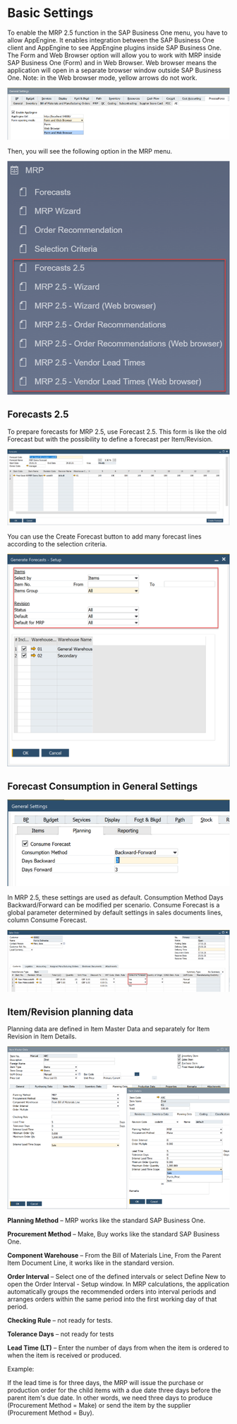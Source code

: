 # Basic Settings

To enable the MRP 2.5 function in the SAP Business One menu, you have to allow AppEngine. It enables integration between the SAP Business One client and AppEngine to see AppEngine plugins inside SAP Business One. The Form and Web Browser option will allow you to work with MRP inside SAP Business One (Form) and in Web Browser. Web browser means the application will open in a separate browser window outside SAP Business One. 
Note: in the Web browser mode, yellow arrows do not work.

![Enable](./media/basic-settings/mrp-enable.png)

Then, you will see the following option in the MRP menu.

![Menus](./media/basic-settings/mrp-menu.png)

## Forecasts 2.5

To prepare forecasts for MRP 2.5, use Forecast 2.5. This form is like the old Forecast but with the possibility to define a forecast per Item/Revision.

![Forecasts](./media/basic-settings/forecasts-1.png)

You can use the Create Forecast button to add many forecast lines according to the selection criteria.

![Forecasts](./media/basic-settings/forecasts-2.png)

## Forecast Consumption in General Settings

![General Settings](./media/basic-settings/mrp-general-settings.png)

In MRP 2.5, these settings are used as default. Consumption Method Days Backward/Forward can be modified per scenario. Consume Forecast is a global parameter determined by default settings in sales documents lines, column Consume Forecast.

![Sales Order](./media/basic-settings/mrp-sales-order.png)

## Item/Revision planning data

Planning data are defined in Item Master Data and separately for Item Revision in Item Details.

![Item Master Data](./media/basic-settings/mrp-item-master-data.png)

**Planning Method** – MRP works like the standard SAP Business One.

**Procurement Method** – Make, Buy works like the standard SAP Business One.

**Component Warehouse** – From the Bill of Materials Line, From the Parent Item Document Line, it works like in the standard version. 

**Order Interval** – Select one of the defined intervals or select Define New to open the Order Interval - Setup window. In MRP calculations, the application automatically groups the recommended orders into interval periods and arranges orders within the same period into the first working day of that period.

**Checking Rule** – not ready for tests. 

**Tolerance Days** – not ready for tests

**Lead Time (LT)** – Enter the number of days from when the item is ordered to when the item is received or produced.

Example:

If the lead time is for three days, the MRP will issue the purchase or production order for the child items with a due date three days before the parent item's due date. In other words, we need three days to produce (Procurement Method = Make) or send the item by the supplier (Procurement Method = Buy).

